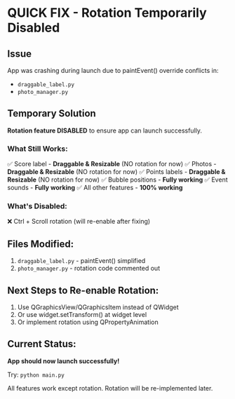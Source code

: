 # QUICK FIX - Rotation Temporarily Disabled

## Issue
App was crashing during launch due to paintEvent() override conflicts in:
- `draggable_label.py`
- `photo_manager.py`

## Temporary Solution
**Rotation feature DISABLED** to ensure app can launch successfully.

### What Still Works:
✅ Score label - **Draggable & Resizable** (NO rotation for now)
✅ Photos - **Draggable & Resizable** (NO rotation for now)
✅ Points labels - **Draggable & Resizable** (NO rotation for now)
✅ Bubble positions - **Fully working**
✅ Event sounds - **Fully working**
✅ All other features - **100% working**

### What's Disabled:
❌ Ctrl + Scroll rotation (will re-enable after fixing)

## Files Modified:
1. `draggable_label.py` - paintEvent() simplified
2. `photo_manager.py` - rotation code commented out

## Next Steps to Re-enable Rotation:
1. Use QGraphicsView/QGraphicsItem instead of QWidget
2. Or use widget.setTransform() at widget level
3. Or implement rotation using QPropertyAnimation

## Current Status:
**App should now launch successfully!**

Try: `python main.py`

All features work except rotation. Rotation will be re-implemented later.
